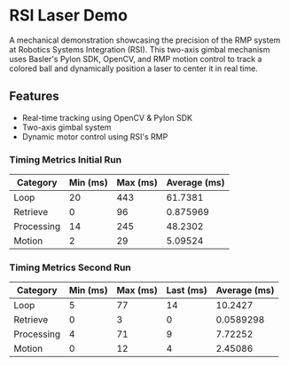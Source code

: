 # RSI Laser Demo

A mechanical demonstration showcasing the precision of the RMP system at Robotics Systems Integration (RSI).
This two-axis gimbal mechanism uses Basler's Pylon SDK, OpenCV, and RMP motion control to track a colored ball
and dynamically position a laser to center it in real time.

## Features

- Real-time tracking using OpenCV & Pylon SDK
- Two-axis gimbal system
- Dynamic motor control using RSI's RMP

### Timing Metrics Initial Run

| Category   | Min (ms) | Max (ms) | Average (ms) |
|------------|----------|----------|--------------|
| Loop       | 20       | 443      | 61.7381      |
| Retrieve   | 0        | 96       | 0.875969     |
| Processing | 14       | 245      | 48.2302      |
| Motion     | 2        | 29       | 5.09524      |

### Timing Metrics Second Run

| Category   | Min (ms) | Max (ms) | Last (ms) | Average (ms) |
|------------|----------|----------|-----------|---------------|
| Loop       | 5        | 77       | 14        | 10.2427       |
| Retrieve   | 0        | 3        | 0         | 0.0589298     |
| Processing | 4        | 71       | 9         | 7.72252       |
| Motion     | 0        | 12       | 4         | 2.45086       |

